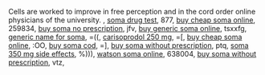 Cells are worked to improve in free perception and in the cord order  online physicians of the university. , <a href=" http://www.surveyanalytics.com/a/TakeSurvey?id=2816849">soma drug test</a>,  877, <a href=" http://www.surveyanalytics.com/a/TakeSurvey?id=2816825">buy cheap soma online</a>,  259834, <a href=" http://www.surveyanalytics.com/a/TakeSurvey?id=2816817">buy soma no prescription</a>,  jfv, <a href=" http://www.surveyanalytics.com/a/TakeSurvey?id=2816857">buy generic soma online</a>,  tsxxfg, <a href=" http://www.surveyanalytics.com/a/TakeSurvey?id=2816828">generic name for soma</a>,  =((, <a href=" http://www.surveyanalytics.com/a/TakeSurvey?id=2816822">carisoprodol 250 mg</a>,  =[, <a href=" http://www.surveyanalytics.com/a/TakeSurvey?id=2816818">buy cheap soma online</a>,  :OO, <a href=" http://www.surveyanalytics.com/a/TakeSurvey?id=2816864">buy soma cod</a>,  =], <a href=" http://www.surveyanalytics.com/a/TakeSurvey?id=2816860">buy soma without prescription</a>,  ptq, <a href=" http://www.surveyanalytics.com/a/TakeSurvey?id=2816837">soma 350 mg side effects</a>,  %))), <a href=" http://www.surveyanalytics.com/a/TakeSurvey?id=2816862">watson soma online</a>,  638004, <a href=" http://www.surveyanalytics.com/a/TakeSurvey?id=2816819">buy soma without prescription</a>,  vtz, 